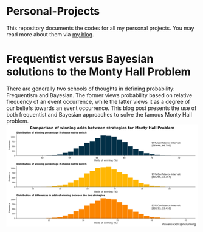# Personal-Projects
This repository documents the codes for all my personal projects. You may read more about them via [my blog](https://https://nxrunning.wixsite.com/blog).

# Frequentist versus Bayesian solutions to the Monty Hall Problem
There are generally two schools of thoughts in defining probability: Frequentism and Bayesian. The former views probability based on relative frequency of an event occurrence, while the latter views it as a degree of our beliefs towards an event occurrence. This blog post presents the use of both frequentist and Bayesian approaches to solve the famous Monty Hall problem.
![Monty Hall Problem Simulation](https://github.com/nxrunning/Personal-Projects/blob/Monty-Hall-Problem-Simulation/Montyhallproblemsimulation.png)
